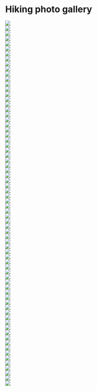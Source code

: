 <!-- ---
layout: page
title: 
--- -->

<div>
  <h1>Hiking photo gallery</h1>
</div>

<div class="project_row">
    <div class="project_column">
        <div class="project_container">
            <img src="{{ site.baseurl }}assets/hiking/hiking_1.JPEG" class="gallery_img"/>
        </div>
    </div>
    <div class="project_column">
        <div class="project_container">
            <img src="{{ site.baseurl }}assets/hiking/hiking_2.JPEG" class="gallery_img"/>
        </div>
    </div>
    <div class="project_column">
        <div class="project_container">
            <img src="{{ site.baseurl }}assets/hiking/hiking_3.JPEG" class="gallery_img"/>
        </div>
    </div>
</div> 
<div class="project_row">
    <div class="project_column">
        <div class="project_container">
            <img src="{{ site.baseurl }}assets/hiking/hiking_4.JPEG" class="gallery_img"/>
        </div>
    </div>
    <div class="project_column">
        <div class="project_container">
            <img src="{{ site.baseurl }}assets/hiking/hiking_5.JPEG" class="gallery_img"/>
        </div>
    </div>
    <div class="project_column">
        <div class="project_container">
            <img src="{{ site.baseurl }}assets/hiking/hiking_6.JPEG" class="gallery_img"/>
        </div>
    </div>
</div> 
<div class="project_row">
    <div class="project_column">
        <div class="project_container">
            <img src="{{ site.baseurl }}assets/hiking/hiking_7.JPEG" class="gallery_img"/>
        </div>
    </div>
    <div class="project_column">
        <div class="project_container">
            <img src="{{ site.baseurl }}assets/hiking/hiking_8.JPEG" class="gallery_img"/>
        </div>
    </div>
    <div class="project_column">
        <div class="project_container">
            <img src="{{ site.baseurl }}assets/hiking/hiking_9.JPEG" class="gallery_img"/>
        </div>
    </div>
</div> 
<div class="project_row">
    <div class="project_column">
        <div class="project_container">
            <img src="{{ site.baseurl }}assets/hiking/hiking_10.JPEG" class="gallery_img"/>
        </div>
    </div>
    <div class="project_column">
        <div class="project_container">
            <img src="{{ site.baseurl }}assets/hiking/hiking_11.JPEG" class="gallery_img"/>
        </div>
    </div>
    <div class="project_column">
        <div class="project_container">
            <img src="{{ site.baseurl }}assets/hiking/hiking_12.JPEG" class="gallery_img"/>
        </div>
    </div>
</div> 
<div class="project_row">
    <div class="project_column">
        <div class="project_container">
            <img src="{{ site.baseurl }}assets/hiking/hiking_13.JPEG" class="gallery_img"/>
        </div>
    </div>
    <div class="project_column">
        <div class="project_container">
            <img src="{{ site.baseurl }}assets/hiking/hiking_14.JPEG" class="gallery_img"/>
        </div>
    </div>
    <div class="project_column">
        <div class="project_container">
            <img src="{{ site.baseurl }}assets/hiking/hiking_15.JPEG" class="gallery_img"/>
        </div>
    </div>
</div> 
<div class="project_row">
    <div class="project_column">
        <div class="project_container">
            <img src="{{ site.baseurl }}assets/hiking/hiking_16.JPEG" class="gallery_img"/>
        </div>
    </div>
    <div class="project_column">
        <div class="project_container">
            <img src="{{ site.baseurl }}assets/hiking/hiking_17.JPEG" class="gallery_img"/>
        </div>
    </div>
    <div class="project_column">
        <div class="project_container">
            <img src="{{ site.baseurl }}assets/hiking/hiking_18.JPEG" class="gallery_img"/>
        </div>
    </div>
</div> 
<div class="project_row">
    <div class="project_column">
        <div class="project_container">
            <img src="{{ site.baseurl }}assets/hiking/hiking_19.JPEG" class="gallery_img"/>
        </div>
    </div>
    <div class="project_column">
        <div class="project_container">
            <img src="{{ site.baseurl }}assets/hiking/hiking_20.JPEG" class="gallery_img"/>
        </div>
    </div>
    <div class="project_column">
        <div class="project_container">
            <img src="{{ site.baseurl }}assets/hiking/hiking_21.JPEG" class="gallery_img"/>
        </div>
    </div>
</div> 
<div class="project_row">
    <div class="project_column">
        <div class="project_container">
            <img src="{{ site.baseurl }}assets/hiking/hiking_22.JPEG" class="gallery_img"/>
        </div>
    </div>
    <div class="project_column">
        <div class="project_container">
            <img src="{{ site.baseurl }}assets/hiking/hiking_23.JPEG" class="gallery_img"/>
        </div>
    </div>
    <div class="project_column">
        <div class="project_container">
            <img src="{{ site.baseurl }}assets/hiking/hiking_24.JPEG" class="gallery_img"/>
        </div>
    </div>
</div> 
<div class="project_row">
    <div class="project_column">
        <div class="project_container">
            <img src="{{ site.baseurl }}assets/hiking/hiking_25.JPEG" class="gallery_img"/>
        </div>
    </div>
    <div class="project_column">
        <div class="project_container">
            <img src="{{ site.baseurl }}assets/hiking/hiking_26.JPEG" class="gallery_img"/>
        </div>
    </div>
    <div class="project_column">
        <div class="project_container">
            <img src="{{ site.baseurl }}assets/hiking/hiking_27.JPEG" class="gallery_img"/>
        </div>
    </div>
</div> 
<div class="project_row">
    <div class="project_column">
        <div class="project_container">
            <img src="{{ site.baseurl }}assets/hiking/hiking_28.JPEG" class="gallery_img"/>
        </div>
    </div>
    <div class="project_column">
        <div class="project_container">
            <img src="{{ site.baseurl }}assets/hiking/hiking_29.JPEG" class="gallery_img"/>
        </div>
    </div>
    <div class="project_column">
        <div class="project_container">
            <img src="{{ site.baseurl }}assets/hiking/hiking_30.JPEG" class="gallery_img"/>
        </div>
    </div>
</div> 
<div class="project_row">
    <div class="project_column">
        <div class="project_container">
            <img src="{{ site.baseurl }}assets/hiking/hiking_31.JPEG" class="gallery_img"/>
        </div>
    </div>
    <div class="project_column">
        <div class="project_container">
            <img src="{{ site.baseurl }}assets/hiking/hiking_32.JPEG" class="gallery_img"/>
        </div>
    </div>
    <div class="project_column">
        <div class="project_container">
            <img src="{{ site.baseurl }}assets/hiking/hiking_33.JPEG" class="gallery_img"/>
        </div>
    </div>
</div> 
<div class="project_row">
    <div class="project_column">
        <div class="project_container">
            <img src="{{ site.baseurl }}assets/hiking/hiking_34.JPEG" class="gallery_img"/>
        </div>
    </div>
    <div class="project_column">
        <div class="project_container">
            <img src="{{ site.baseurl }}assets/hiking/hiking_35.JPEG" class="gallery_img"/>
        </div>
    </div>
    <div class="project_column">
        <div class="project_container">
            <img src="{{ site.baseurl }}assets/hiking/hiking_36.JPEG" class="gallery_img"/>
        </div>
    </div>
</div> 
<div class="project_row">
    <div class="project_column">
        <div class="project_container">
            <img src="{{ site.baseurl }}assets/hiking/hiking_37.JPEG" class="gallery_img"/>
        </div>
    </div>
    <div class="project_column">
        <div class="project_container">
            <img src="{{ site.baseurl }}assets/hiking/hiking_38.JPEG" class="gallery_img"/>
        </div>
    </div>
    <div class="project_column">
        <div class="project_container">
            <img src="{{ site.baseurl }}assets/hiking/hiking_39.JPEG" class="gallery_img"/>
        </div>
    </div>
</div> 
<div class="project_row">
    <div class="project_column">
        <div class="project_container">
            <img src="{{ site.baseurl }}assets/hiking/hiking_40.JPEG" class="gallery_img"/>
        </div>
    </div>
    <div class="project_column">
        <div class="project_container">
            <img src="{{ site.baseurl }}assets/hiking/hiking_41.JPEG" class="gallery_img"/>
        </div>
    </div>
    <div class="project_column">
        <div class="project_container">
            <img src="{{ site.baseurl }}assets/hiking/hiking_42.JPEG" class="gallery_img"/>
        </div>
    </div>
</div> 
<div class="project_row">
    <div class="project_column">
        <div class="project_container">
            <img src="{{ site.baseurl }}assets/hiking/hiking_43.JPEG" class="gallery_img"/>
        </div>
    </div>
    <div class="project_column">
        <div class="project_container">
            <img src="{{ site.baseurl }}assets/hiking/hiking_44.JPEG" class="gallery_img"/>
        </div>
    </div>
    <div class="project_column">
        <div class="project_container">
            <img src="{{ site.baseurl }}assets/hiking/hiking_45.JPEG" class="gallery_img"/>
        </div>
    </div>
</div> 
<div class="project_row">
    <div class="project_column">
        <div class="project_container">
            <img src="{{ site.baseurl }}assets/hiking/hiking_46.JPEG" class="gallery_img"/>
        </div>
    </div>
    <div class="project_column">
        <div class="project_container">
            <img src="{{ site.baseurl }}assets/hiking/hiking_47.JPEG" class="gallery_img"/>
        </div>
    </div>
    <div class="project_column">
        <div class="project_container">
            <img src="{{ site.baseurl }}assets/hiking/hiking_48.JPEG" class="gallery_img"/>
        </div>
    </div>
</div> 
<div class="project_row">
    <div class="project_column">
        <div class="project_container">
            <img src="{{ site.baseurl }}assets/hiking/hiking_49.JPEG" class="gallery_img"/>
        </div>
    </div>
    <div class="project_column">
        <div class="project_container">
            <img src="{{ site.baseurl }}assets/hiking/hiking_50.JPEG" class="gallery_img"/>
        </div>
    </div>
    <div class="project_column">
        <div class="project_container">
            <img src="{{ site.baseurl }}assets/hiking/hiking_51.JPEG" class="gallery_img"/>
        </div>
    </div>
</div> 
<div class="project_row">
    <div class="project_column">
        <div class="project_container">
            <img src="{{ site.baseurl }}assets/hiking/hiking_52.JPEG" class="gallery_img"/>
        </div>
    </div>
    <div class="project_column">
        <div class="project_container">
            <img src="{{ site.baseurl }}assets/hiking/hiking_53.JPEG" class="gallery_img"/>
        </div>
    </div>
    <div class="project_column">
        <div class="project_container">
            <img src="{{ site.baseurl }}assets/hiking/hiking_54.JPEG" class="gallery_img"/>
        </div>
    </div>
</div> 
<div class="project_row">
    <div class="project_column">
        <div class="project_container">
            <img src="{{ site.baseurl }}assets/hiking/hiking_55.JPEG" class="gallery_img"/>
        </div>
    </div>
    <div class="project_column">
        <div class="project_container">
            <img src="{{ site.baseurl }}assets/hiking/hiking_56.JPEG" class="gallery_img"/>
        </div>
    </div>
    <div class="project_column">
        <div class="project_container">
            <img src="{{ site.baseurl }}assets/hiking/hiking_57.JPEG" class="gallery_img"/>
        </div>
    </div>
</div> 
<div class="project_row">
    <div class="project_column">
        <div class="project_container">
            <img src="{{ site.baseurl }}assets/hiking/hiking_58.JPEG" class="gallery_img"/>
        </div>
    </div>
    <div class="project_column">
        <div class="project_container">
            <img src="{{ site.baseurl }}assets/hiking/hiking_59.JPEG" class="gallery_img"/>
        </div>
    </div>
    <div class="project_column">
        <div class="project_container">
            <img src="{{ site.baseurl }}assets/hiking/hiking_60.JPEG" class="gallery_img"/>
        </div>
    </div>
</div> 
<div class="project_row">
    <div class="project_column">
        <div class="project_container">
            <img src="{{ site.baseurl }}assets/hiking/hiking_61.JPEG" class="gallery_img"/>
        </div>
    </div>
    <div class="project_column">
        <div class="project_container">
            <img src="{{ site.baseurl }}assets/hiking/hiking_62.JPEG" class="gallery_img"/>
        </div>
    </div>
    <div class="project_column">
        <div class="project_container">
            <img src="{{ site.baseurl }}assets/hiking/hiking_63.JPEG" class="gallery_img"/>
        </div>
    </div>
</div> 
<div class="project_row">
    <div class="project_column">
        <div class="project_container">
            <img src="{{ site.baseurl }}assets/hiking/hiking_64.JPEG" class="gallery_img"/>
        </div>
    </div>
    <div class="project_column">
        <div class="project_container">
            <img src="{{ site.baseurl }}assets/hiking/hiking_65.JPEG" class="gallery_img"/>
        </div>
    </div>
    <div class="project_column">
        <div class="project_container">
            <img src="{{ site.baseurl }}assets/hiking/hiking_66.JPEG" class="gallery_img"/>
        </div>
    </div>
</div> 
<div class="project_row">
    <div class="project_column">
        <div class="project_container">
            <img src="{{ site.baseurl }}assets/hiking/hiking_67.JPEG" class="gallery_img"/>
        </div>
    </div>
    <div class="project_column">
        <div class="project_container">
            <img src="{{ site.baseurl }}assets/hiking/hiking_68.JPEG" class="gallery_img"/>
        </div>
    </div>
    <div class="project_column">
        <div class="project_container">
            <img src="{{ site.baseurl }}assets/hiking/hiking_69.JPEG" class="gallery_img"/>
        </div>
    </div>
</div> 
<div class="project_row">
    <div class="project_column">
        <div class="project_container">
            <img src="{{ site.baseurl }}assets/hiking/hiking_70.JPEG" class="gallery_img"/>
        </div>
    </div>
    <div class="project_column">
        <div class="project_container">
            <img src="{{ site.baseurl }}assets/hiking/hiking_71.JPEG" class="gallery_img"/>
        </div>
    </div>
    <div class="project_column">
        <div class="project_container">
            <img src="{{ site.baseurl }}assets/hiking/hiking_72.JPEG" class="gallery_img"/>
        </div>
    </div>
</div> 